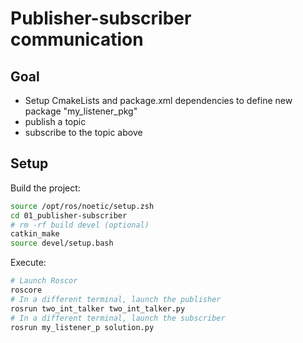 # Publisher-subscriber communication


## Goal
- Setup CmakeLists and package.xml dependencies to define new package "my_listener_pkg"
- publish a topic 
- subscribe to the topic above

## Setup

Build the project:
```bash
source /opt/ros/noetic/setup.zsh
cd 01_publisher-subscriber
# rm -rf build devel (optional)
catkin_make
source devel/setup.bash 
```

Execute:
```bash
# Launch Roscor
roscore
# In a different terminal, launch the publisher
rosrun two_int_talker two_int_talker.py
# In a different terminal, launch the subscriber
rosrun my_listener_p solution.py
```
